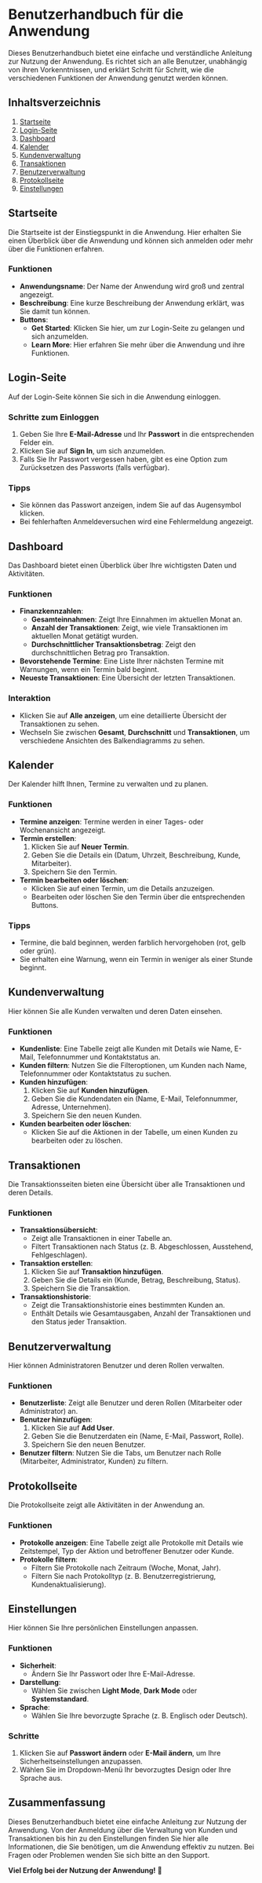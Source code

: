 # Benutzerhandbuch für die Anwendung

Dieses Benutzerhandbuch bietet eine einfache und verständliche Anleitung zur Nutzung der Anwendung. Es richtet sich an alle Benutzer, unabhängig von ihren Vorkenntnissen, und erklärt Schritt für Schritt, wie die verschiedenen Funktionen der Anwendung genutzt werden können.

## **Inhaltsverzeichnis**
1. [Startseite](#startseite)
2. [Login-Seite](#login-seite)
3. [Dashboard](#dashboard)
4. [Kalender](#kalender)
5. [Kundenverwaltung](#kundenverwaltung)
6. [Transaktionen](#transaktionen)
7. [Benutzerverwaltung](#benutzerverwaltung)
8. [Protokollseite](#protokollseite)
9. [Einstellungen](#einstellungen)

## **Startseite**
Die Startseite ist der Einstiegspunkt in die Anwendung. Hier erhalten Sie einen Überblick über die Anwendung und können sich anmelden oder mehr über die Funktionen erfahren.

### **Funktionen**
- **Anwendungsname**: Der Name der Anwendung wird groß und zentral angezeigt.
- **Beschreibung**: Eine kurze Beschreibung der Anwendung erklärt, was Sie damit tun können.
- **Buttons**:
  - **Get Started**: Klicken Sie hier, um zur Login-Seite zu gelangen und sich anzumelden.
  - **Learn More**: Hier erfahren Sie mehr über die Anwendung und ihre Funktionen.

## **Login-Seite**
Auf der Login-Seite können Sie sich in die Anwendung einloggen.

### **Schritte zum Einloggen**
1. Geben Sie Ihre **E-Mail-Adresse** und Ihr **Passwort** in die entsprechenden Felder ein.
2. Klicken Sie auf **Sign In**, um sich anzumelden.
3. Falls Sie Ihr Passwort vergessen haben, gibt es eine Option zum Zurücksetzen des Passworts (falls verfügbar).

### **Tipps**
- Sie können das Passwort anzeigen, indem Sie auf das Augensymbol klicken.
- Bei fehlerhaften Anmeldeversuchen wird eine Fehlermeldung angezeigt.

## **Dashboard**
Das Dashboard bietet einen Überblick über Ihre wichtigsten Daten und Aktivitäten.

### **Funktionen**
- **Finanzkennzahlen**:
  - **Gesamteinnahmen**: Zeigt Ihre Einnahmen im aktuellen Monat an.
  - **Anzahl der Transaktionen**: Zeigt, wie viele Transaktionen im aktuellen Monat getätigt wurden.
  - **Durchschnittlicher Transaktionsbetrag**: Zeigt den durchschnittlichen Betrag pro Transaktion.
- **Bevorstehende Termine**: Eine Liste Ihrer nächsten Termine mit Warnungen, wenn ein Termin bald beginnt.
- **Neueste Transaktionen**: Eine Übersicht der letzten Transaktionen.

### **Interaktion**
- Klicken Sie auf **Alle anzeigen**, um eine detaillierte Übersicht der Transaktionen zu sehen.
- Wechseln Sie zwischen **Gesamt**, **Durchschnitt** und **Transaktionen**, um verschiedene Ansichten des Balkendiagramms zu sehen.

## **Kalender**
Der Kalender hilft Ihnen, Termine zu verwalten und zu planen.

### **Funktionen**
- **Termine anzeigen**: Termine werden in einer Tages- oder Wochenansicht angezeigt.
- **Termin erstellen**:
  1. Klicken Sie auf **Neuer Termin**.
  2. Geben Sie die Details ein (Datum, Uhrzeit, Beschreibung, Kunde, Mitarbeiter).
  3. Speichern Sie den Termin.
- **Termin bearbeiten oder löschen**:
  - Klicken Sie auf einen Termin, um die Details anzuzeigen.
  - Bearbeiten oder löschen Sie den Termin über die entsprechenden Buttons.

### **Tipps**
- Termine, die bald beginnen, werden farblich hervorgehoben (rot, gelb oder grün).
- Sie erhalten eine Warnung, wenn ein Termin in weniger als einer Stunde beginnt.

## **Kundenverwaltung**
Hier können Sie alle Kunden verwalten und deren Daten einsehen.

### **Funktionen**
- **Kundenliste**: Eine Tabelle zeigt alle Kunden mit Details wie Name, E-Mail, Telefonnummer und Kontaktstatus an.
- **Kunden filtern**: Nutzen Sie die Filteroptionen, um Kunden nach Name, Telefonnummer oder Kontaktstatus zu suchen.
- **Kunden hinzufügen**:
  1. Klicken Sie auf **Kunden hinzufügen**.
  2. Geben Sie die Kundendaten ein (Name, E-Mail, Telefonnummer, Adresse, Unternehmen).
  3. Speichern Sie den neuen Kunden.
- **Kunden bearbeiten oder löschen**:
  - Klicken Sie auf die Aktionen in der Tabelle, um einen Kunden zu bearbeiten oder zu löschen.

## **Transaktionen**
Die Transaktionsseiten bieten eine Übersicht über alle Transaktionen und deren Details.

### **Funktionen**
- **Transaktionsübersicht**:
  - Zeigt alle Transaktionen in einer Tabelle an.
  - Filtert Transaktionen nach Status (z. B. Abgeschlossen, Ausstehend, Fehlgeschlagen).
- **Transaktion erstellen**:
  1. Klicken Sie auf **Transaktion hinzufügen**.
  2. Geben Sie die Details ein (Kunde, Betrag, Beschreibung, Status).
  3. Speichern Sie die Transaktion.
- **Transaktionshistorie**:
  - Zeigt die Transaktionshistorie eines bestimmten Kunden an.
  - Enthält Details wie Gesamtausgaben, Anzahl der Transaktionen und den Status jeder Transaktion.

## **Benutzerverwaltung**
Hier können Administratoren Benutzer und deren Rollen verwalten.

### **Funktionen**
- **Benutzerliste**: Zeigt alle Benutzer und deren Rollen (Mitarbeiter oder Administrator) an.
- **Benutzer hinzufügen**:
  1. Klicken Sie auf **Add User**.
  2. Geben Sie die Benutzerdaten ein (Name, E-Mail, Passwort, Rolle).
  3. Speichern Sie den neuen Benutzer.
- **Benutzer filtern**: Nutzen Sie die Tabs, um Benutzer nach Rolle (Mitarbeiter, Administrator, Kunden) zu filtern.

## **Protokollseite**
Die Protokollseite zeigt alle Aktivitäten in der Anwendung an.

### **Funktionen**
- **Protokolle anzeigen**: Eine Tabelle zeigt alle Protokolle mit Details wie Zeitstempel, Typ der Aktion und betroffener Benutzer oder Kunde.
- **Protokolle filtern**:
  - Filtern Sie Protokolle nach Zeitraum (Woche, Monat, Jahr).
  - Filtern Sie nach Protokolltyp (z. B. Benutzerregistrierung, Kundenaktualisierung).

## **Einstellungen**
Hier können Sie Ihre persönlichen Einstellungen anpassen.

### **Funktionen**
- **Sicherheit**:
  - Ändern Sie Ihr Passwort oder Ihre E-Mail-Adresse.
- **Darstellung**:
  - Wählen Sie zwischen **Light Mode**, **Dark Mode** oder **Systemstandard**.
- **Sprache**:
  - Wählen Sie Ihre bevorzugte Sprache (z. B. Englisch oder Deutsch).

### **Schritte**
1. Klicken Sie auf **Passwort ändern** oder **E-Mail ändern**, um Ihre Sicherheitseinstellungen anzupassen.
2. Wählen Sie im Dropdown-Menü Ihr bevorzugtes Design oder Ihre Sprache aus.

## **Zusammenfassung**
Dieses Benutzerhandbuch bietet eine einfache Anleitung zur Nutzung der Anwendung. Von der Anmeldung über die Verwaltung von Kunden und Transaktionen bis hin zu den Einstellungen finden Sie hier alle Informationen, die Sie benötigen, um die Anwendung effektiv zu nutzen. Bei Fragen oder Problemen wenden Sie sich bitte an den Support.

**Viel Erfolg bei der Nutzung der Anwendung!** 🚀